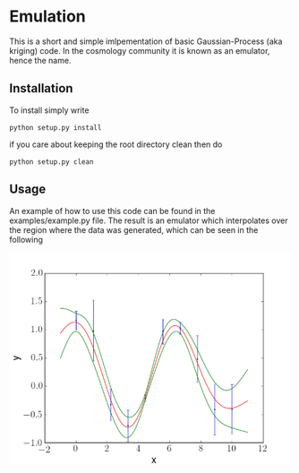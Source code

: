Emulation
=========
This is a short and simple imlpementation of basic Gaussian-Process
(aka kriging) code. In the cosmology community it is known as
an emulator, hence the name.

Installation
------------
To install simply write
```
python setup.py install
```
if you care about keeping the root directory clean then do
```
python setup.py clean
```

Usage
-----
An example of how to use this code can be found
in the examples/example.py file. The result is
an emulator which interpolates over the region
where the data was generated, which can be seen
in the following

![alt text](https://github.com/tmcclintock/Emulation/blob/master/figures/emulator_example.png)